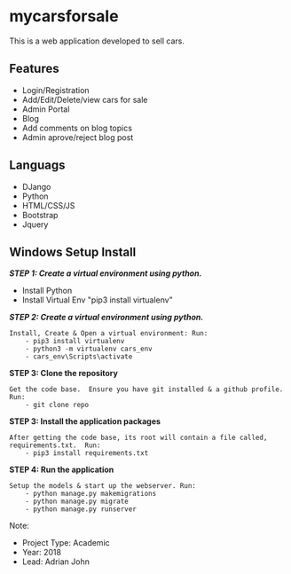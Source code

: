 # mycarsforsale
This is a web application developed to sell cars.  

## Features
* Login/Registration
* Add/Edit/Delete/view cars for sale
* Admin Portal
* Blog
* Add comments on blog topics
* Admin aprove/reject blog post

## Languags
* DJango
* Python
* HTML/CSS/JS
* Bootstrap
* Jquery


## Windows Setup Install


***STEP 1: Create a virtual environment using python.***

- Install Python 
- Install Virtual Env "pip3 install virtualenv"


***STEP 2: Create a virtual environment using python.***

    Install, Create & Open a virtual environment: Run:  
		- pip3 install virtualenv
		- python3 -m virtualenv cars_env
		- cars_env\Scripts\activate
     
**STEP 3: Clone the repository**

    Get the code base.  Ensure you have git installed & a github profile. Run:
		- git clone repo
      
**STEP 3: Install the application packages**

    After getting the code base, its root will contain a file called, requirements.txt.  Run:
		- pip3 install requirements.txt
		
**STEP 4: Run the application**

    Setup the models & start up the webserver. Run:
    	- python manage.py makemigrations
    	- python manage.py migrate
		- python manage.py runserver


Note:
* Project Type: Academic
* Year: 2018
* Lead: Adrian John


